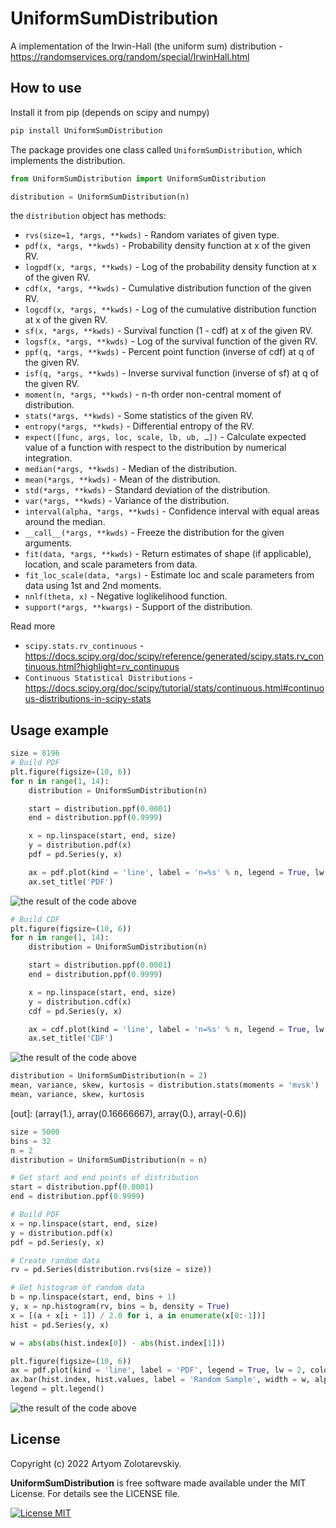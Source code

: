 UniformSumDistribution
===========

A  implementation of the Irwin-Hall (the uniform sum) distribution - https://randomservices.org/random/special/IrwinHall.html

How to use
----------

Install it from pip (depends on scipy and numpy)

```python
pip install UniformSumDistribution
```

The package provides one class called ``UniformSumDistribution``, which implements the distribution.

```python
from UniformSumDistribution import UniformSumDistribution

distribution = UniformSumDistribution(n)
```
the ``distribution`` object has methods:

- ``rvs(size=1, *args, **kwds)`` - Random variates of given type.
- ``pdf(x, *args, **kwds)`` - Probability density function at x of the given RV.
- ``logpdf(x, *args, **kwds)`` - Log of the probability density function at x of the given RV.
- ``cdf(x, *args, **kwds)`` - Cumulative distribution function of the given RV.
- ``logcdf(x, *args, **kwds)`` - Log of the cumulative distribution function at x of the given RV.
- ``sf(x, *args, **kwds)`` - Survival function (1 - cdf) at x of the given RV.
- ``logsf(x, *args, **kwds)`` - Log of the survival function of the given RV.
- ``ppf(q, *args, **kwds)`` - Percent point function (inverse of cdf) at q of the given RV.
- ``isf(q, *args, **kwds)`` - Inverse survival function (inverse of sf) at q of the given RV.
- ``moment(n, *args, **kwds)`` - n-th order non-central moment of distribution.
- ``stats(*args, **kwds)`` - Some statistics of the given RV.
- ``entropy(*args, **kwds)`` - Differential entropy of the RV.
- ``expect([func, args, loc, scale, lb, ub, …])`` - Calculate expected value of a function with respect to the distribution by numerical integration.
- ``median(*args, **kwds)`` - Median of the distribution.
- ``mean(*args, **kwds)`` - Mean of the distribution.
- ``std(*args, **kwds)`` - Standard deviation of the distribution.
- ``var(*args, **kwds)`` - Variance of the distribution.
- ``interval(alpha, *args, **kwds)`` - Confidence interval with equal areas around the median.
- ``__call__(*args, **kwds)`` - Freeze the distribution for the given arguments.
- ``fit(data, *args, **kwds)`` - Return estimates of shape (if applicable), location, and scale parameters from data.
- ``fit_loc_scale(data, *args)`` - Estimate loc and scale parameters from data using 1st and 2nd moments.
- ``nnlf(theta, x)`` - Negative loglikelihood function.
- ``support(*args, **kwargs)`` - Support of the distribution.

Read more 
- ``scipy.stats.rv_continuous`` - https://docs.scipy.org/doc/scipy/reference/generated/scipy.stats.rv_continuous.html?highlight=rv_continuous
- ``Continuous Statistical Distributions`` - https://docs.scipy.org/doc/scipy/tutorial/stats/continuous.html#continuous-distributions-in-scipy-stats

Usage example
----------


```python
size = 8196
# Build PDF
plt.figure(figsize=(10, 6))
for n in range(1, 14):
    distribution = UniformSumDistribution(n)

    start = distribution.ppf(0.0001)
    end = distribution.ppf(0.9999)

    x = np.linspace(start, end, size)
    y = distribution.pdf(x)
    pdf = pd.Series(y, x)

    ax = pdf.plot(kind = 'line', label = 'n=%s' % n, legend = True, lw = 2)
    ax.set_title('PDF')
```
![the result of the code above](https://github.com/metrazlot/UniformSumDistribution/raw/main/pdf.png)

```python
# Build CDF
plt.figure(figsize=(10, 6))
for n in range(1, 14):
    distribution = UniformSumDistribution(n)

    start = distribution.ppf(0.0001)
    end = distribution.ppf(0.9999)

    x = np.linspace(start, end, size)
    y = distribution.cdf(x)
    cdf = pd.Series(y, x)

    ax = cdf.plot(kind = 'line', label = 'n=%s' % n, legend = True, lw = 2)
    ax.set_title('CDF')
```
![the result of the code above](https://github.com/metrazlot/UniformSumDistribution/raw/main/cdf.png)

```python
distribution = UniformSumDistribution(n = 2)
mean, variance, skew, kurtosis = distribution.stats(moments = 'mvsk')
mean, variance, skew, kurtosis
```
[out]: (array(1.), array(0.16666667), array(0.), array(-0.6))

```python
size = 5000
bins = 32
n = 2
distribution = UniformSumDistribution(n = n)

# Get start and end points of distribution
start = distribution.ppf(0.0001)
end = distribution.ppf(0.9999)

# Build PDF
x = np.linspace(start, end, size)
y = distribution.pdf(x)
pdf = pd.Series(y, x)

# Create random data
rv = pd.Series(distribution.rvs(size = size))

# Get histogram of random data
b = np.linspace(start, end, bins + 1)
y, x = np.histogram(rv, bins = b, density = True)
x = [(a + x[i + 1]) / 2.0 for i, a in enumerate(x[0:-1])]
hist = pd.Series(y, x)

w = abs(abs(hist.index[0]) - abs(hist.index[1]))

plt.figure(figsize=(10, 6))
ax = pdf.plot(kind = 'line', label = 'PDF', legend = True, lw = 2, color = 'r')
ax.bar(hist.index, hist.values, label = 'Random Sample', width = w, alpha = 0.5, color = 'c')
legend = plt.legend()
```
![the result of the code above](https://github.com/metrazlot/UniformSumDistribution/raw/main/histogram.png)



License
-------

Copyright (c) 2022 Artyom Zolotarevskiy.

**UniformSumDistribution** is free software made available under the MIT License. For
details see the LICENSE file.

[![License MIT](http://img.shields.io/badge/license-MIT-green.svg?style=flat)](https://github.com/metrazlot/UniformSumDistribution/blob/main/LICENSE)
